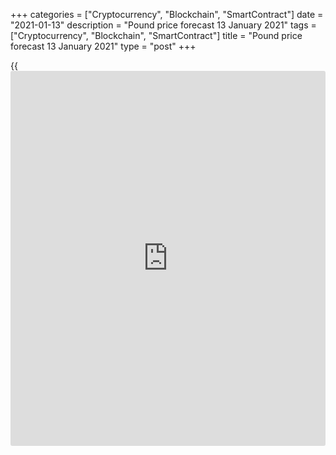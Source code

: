 +++
categories = ["Cryptocurrency", "Blockchain", "SmartContract"]
date = "2021-01-13"
description = "Pound price forecast 13 January 2021"
tags = ["Cryptocurrency", "Blockchain", "SmartContract"]
title = "Pound price forecast 13 January 2021"
type = "post"
+++

{{<iframe id="large-banner" src="https://www.bounty.group/#slide=17.0" width="100%" height="600" scrolling="no" style="border: 0px solid rgb(216, 221, 230); border-radius: 3px;">}}

2021-01-13

2021-01-13

Pound is betting. Forecast as of 13.01.2021Dmitri Demidenko

The resurgent US dollar and rumors about the interest-rate cut by the
Bank of England provoked a correction in GBPUSD. The pullback was short-
lived, and the pound is ready to restore the uptrend. What's next? Let
us discuss the Forex outlook and make up a [GBPUSD][1] trading plan

## Fundamental pound forecast for six months

Once the Brexit talk ended, the British pound returned to the game of
betting. Investors are closely following the economy and the Bank of
England representatives' comments discussing the possibility of the
interest-rate cut below zero. Dovish stance drove the [GBPUSD][1] price
down below 1.35. As soon as the hawks got down to business and the US
dollar weakened, the GBPUSD pair soared to the top of the 36th figure.

The chief of BoE Andrew Bailey says that even a successful Brexit would
cost the UK around £80bn, or about 4% of GDP in the long run, according
to an analysis by the Fiscal Responsibility Office. Along with the tense
epidemiological situation and the third lockdown in a row, this suggests
that the British economy will continue to recess. Such statements have
led money markets to believe that the Bank of England will lower the
interest rate below zero in August. Moreover, MPC member Silvana
Tenreyro said that the regulator was brainwashed, claiming that he could
not reduce rates to the negative area. It's not too late to do it now.

### Countries using negative interest rates



 _Source: Bloomberg._

Nevertheless, as soon as Andrew Bailey said that such a [policy](https://www.fintechee.com/policy/) has
numerous drawbacks, and his deputy Ben Broadbent specified that negative
rates would damage bank margins, market expectations of the interest-
rate cut below zero shifted from August to December, and the pound
perked up. Broadbent noted that Britain's economy could be more robust
than macro statistics suggest. The current recession is unique. The GDP
growth is the weakest ever, and retail spending growth is almost the
strongest.

Thus, the MPC members' talks about monetary [policy](https://www.fintechee.com/policy/) made GBPUSD pair
price fluctuate insanely, and its movements accelerated because of the
growing demand for the US dollar, with its subsequent extinction.
Greenback disappointed skeptics with a rally in US Treasury yields that
quickly faded after the auctions.

Indeed, the pound has accumulated many problems. The recession, the
threat of a Scottish independence referendum, and the fact that the
Brexit agreement mainly affects goods, while the colossal services
sector continues to experience difficulties due to uncertainty and
COVID-19. Nevertheless, a significant part of the political risks has
sunk into oblivion, trade weighted GBP index is below [historical](https://www.fintechee.com/services/historical-data-for-forex/)
averages. This, in turn, should support the pound in the context of the
dispersal of international trade after the victory over the pandemic.

### Trade weighted GBP index



 _Source: Reuters._

### [GBPUSD][1] trading plan for six months

Let's not forget about the mid-term weakness of the US dollar. It is
caused due to the passiveness of the Fed, low Treasury yields, and
hatred of [investor](https://www.fintechee.com/tutorial-for-forex-trading/investor-mode/)s for safe-haven assets amid expectations of further
improvement in global risk appetite. These circumstances allow me to
adhere to the [December forecast][2] for the growth of the [GBPUSD][1]
pair to the 1.4-1.42 area during the first half of the year. I would
suggest buying the pound.



## Price chart of GBPUSD in real time mode

The content of this article reflects the author’s opinion and does not
necessarily reflect the official position of LiteForex. The material
published on this page is provided for informational purposes only and
should not be considered as the provision of investment advice for the
purposes of Directive 2004/39/EC.

Rate this article:

{{value}}

( {{count}} {{title}} )

   1. my.liteforex.com/trading/chart?symbol=GBPUSD&returnUrl=true
   2. www.liteforex.com/blog/analysts-opinions/pound-dreams-about-singapore-forecast-as-of-29122020/